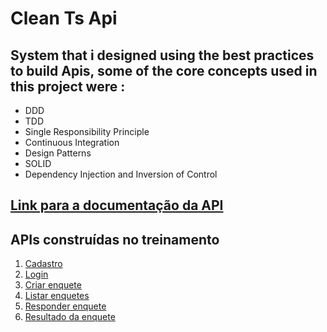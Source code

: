 # Clean Ts Api

## System that i designed using the best practices to build Apis, some of the core concepts used in this project were : 

 * DDD
 * TDD
 * Single Responsibility Principle
 * Continuous Integration
 * Design Patterns
 * SOLID
 * Dependency Injection and Inversion of Control
 
 
 
 ## [**Link para a documentação da API**](http://fordevs.herokuapp.com/api-docs)

 ## APIs construídas no treinamento

1. [Cadastro](./requirements/signup.md)
2. [Login](./requirements/login.md)
3. [Criar enquete](./requirements/add-survey.md)
4. [Listar enquetes](./requirements/load-surveys.md)
5. [Responder enquete](./requirements/save-survey-result.md)
6. [Resultado da enquete](./requirements/load-survey-result.md)
